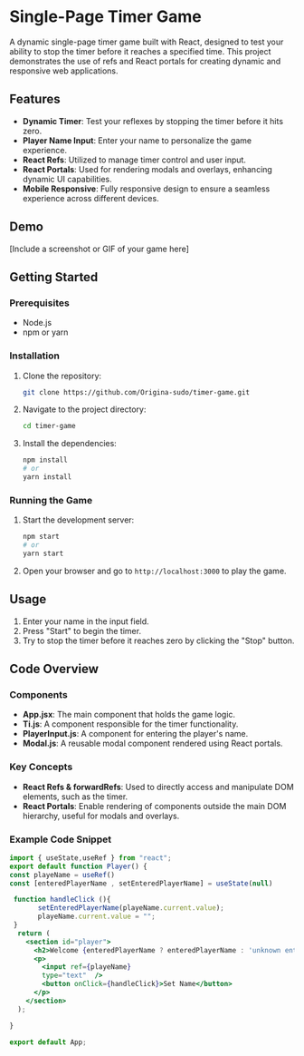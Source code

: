 # Single-Page Timer Game

A dynamic single-page timer game built with React, designed to test your ability to stop the timer before it reaches a specified time. This project demonstrates the use of refs and React portals for creating dynamic and responsive web applications.

## Features

- **Dynamic Timer**: Test your reflexes by stopping the timer before it hits zero.
- **Player Name Input**: Enter your name to personalize the game experience.
- **React Refs**: Utilized to manage timer control and user input.
- **React Portals**: Used for rendering modals and overlays, enhancing dynamic UI capabilities.
- **Mobile Responsive**: Fully responsive design to ensure a seamless experience across different devices.

## Demo

[Include a screenshot or GIF of your game here]

## Getting Started

### Prerequisites

- Node.js
- npm or yarn

### Installation

1. Clone the repository:
    ```bash
    git clone https://github.com/Origina-sudo/timer-game.git
    ```

2. Navigate to the project directory:
    ```bash
    cd timer-game
    ```

3. Install the dependencies:
    ```bash
    npm install
    # or
    yarn install
    ```

### Running the Game

1. Start the development server:
    ```bash
    npm start
    # or
    yarn start
    ```

2. Open your browser and go to `http://localhost:3000` to play the game.

## Usage

1. Enter your name in the input field.
2. Press "Start" to begin the timer.
3. Try to stop the timer before it reaches zero by clicking the "Stop" button.

## Code Overview

### Components

- **App.jsx**: The main component that holds the game logic.
- **Ti.js**: A component responsible for the timer functionality.
- **PlayerInput.js**: A component for entering the player's name.
- **Modal.js**: A reusable modal component rendered using React portals.

### Key Concepts

- **React Refs & forwardRefs**: Used to directly access and manipulate DOM elements, such as the timer.
- **React Portals**: Enable rendering of components outside the main DOM hierarchy, useful for modals and overlays.

### Example Code Snippet

```jsx
import { useState,useRef } from "react";
export default function Player() {
const playeName = useRef()
const [enteredPlayerName , setEnteredPlayerName] = useState(null)

 function handleClick (){
       setEnteredPlayerName(playeName.current.value);
       playeName.current.value = "";
 }
  return ( 
    <section id="player">
      <h2>Welcome {enteredPlayerName ? enteredPlayerName : 'unknown entity'}</h2>
      <p>
        <input ref={playeName} 
        type="text"  />
        <button onClick={handleClick}>Set Name</button>
      </p>
    </section>
  );

}

export default App;